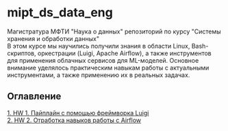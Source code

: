 # mipt_ds_data_eng
Магистратура МФТИ "Наука о данных"
репозиторий по курсу "Системы хранения и обработки данных"   
В этом курсе мы научились получили знания в области Linux, Bash-скриптов, оркестрации (Luigi, Apache Airflow), а также инструментов для применения облачных сервисов для ML-моделей. 
Основное внимание уделялось практическим навыкам работы с актуальными инструментами, а также применению их в реальных задачах.

## Оглавление  
[1. HW 1. Пайплайн с помощью фреймворка Luigi](https://github.com/Niktyav/mipt_ds_data_eng/tree/main/HW1)  
[2. HW 2. Отработка навыков работы с Airflow](https://github.com/Niktyav/mipt_ds_data_eng/tree/main/HW2)  
